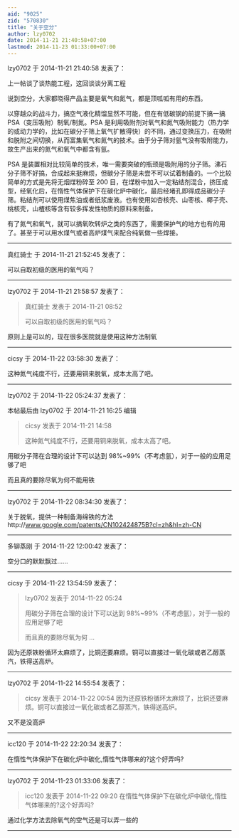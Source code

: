 ```yaml
---
aid: "9025"
zid: "570830"
title: "关于空分"
author: lzy0702
date: 2014-11-21 21:40:58+07:00
lastmod: 2014-11-23 01:33:00+07:00
---
```


lzy0702 于 2014-11-21 21:40:58 发表了：

上一帖谈了谈热能工程，这回谈谈分离工程

说到空分，大家都晓得产品主要是氧气和氮气，都是顶呱呱有用的东西。

以穿越众的战斗力，搞空气液化精馏显然不可能，但在有低碳钢的前提下搞一搞 PSA（变压吸附）制氧/制氮。PSA 是利用吸附剂对氧气和氮气吸附能力（热力学的或动力学的，比如在碳分子筛上氧气扩散得快）的不同，通过变换压力，在吸附和脱附之间切换，从而富集氧气和氮气的技术。由于分子筛对氩气没有吸附能力，故生产出来的氮气和氧气中都含有氩。

PSA 是装置相对比较简单的技术，唯一需要突破的瓶颈是吸附用的分子筛。沸石分子筛不好搞，合成起来挺麻烦，但碳分子筛是未尝不可以试着制备的。一个比较简单的方式是先将无烟煤粉碎至 200 目，在煤粉中加入一定粘结剂混合，挤压成型，经氧化后，在惰性气体保护下在碳化炉中碳化，最后经堵孔即得成品碳分子筛。粘结剂可以使用煤焦油或者纸浆废液。也有使用如杏核壳、山枣核、椰子壳、桃核壳，山楂核等含有较多挥发性物质的原料来制备。

有了氮气和氧气，就可以搞氧吹转炉之类的东西了，需要保护气的地方也有的用了。甚至于可以用水煤气或者高炉煤气来配合纯氧做一些焊接。

---

真红骑士 于 2014-11-21 21:52:45 发表了：

可以自取初级的医用的氧气吗？

---

lzy0702 于 2014-11-21 21:58:57 发表了：

> 真红骑士 发表于 2014-11-21 08:52
>
> 可以自取初级的医用的氧气吗？

原则上是可以的，现在很多医院就是使用这种方法制氧

---

cicsy 于 2014-11-22 03:58:30 发表了：

这种氮气纯度不行，还要用铜来脱氧，成本太高了吧。

---

lzy0702 于 2014-11-22 05:24:37 发表了：

本帖最后由 lzy0702 于 2014-11-21 16:25 编辑

> cicsy 发表于 2014-11-21 14:58
>
> 这种氮气纯度不行，还要用铜来脱氧，成本太高了吧。

用碳分子筛在合理的设计下可以达到 98%~99%（不考虑氩），对于一般的应用足够了吧

而且真的要除尽氧为何不能用铁

---

lzy0702 于 2014-11-22 08:34:30 发表了：

关于脱氧，提供一种制备海绵铁的方法http://www.google.com/patents/CN102424875B?cl=zh&hl=zh-CN

---

多铆蒸刚 于 2014-11-22 12:00:42 发表了：

空分口的默默飘过……

---

cicsy 于 2014-11-22 13:54:59 发表了：

> lzy0702 发表于 2014-11-22 05:24
>
> 用碳分子筛在合理的设计下可以达到 98%~99%（不考虑氩），对于一般的应用足够了吧
>
> 而且真的要除尽氧为何 ...

因为还原铁粉循环太麻烦了，比铜还要麻烦。铜可以直接过一氧化碳或者乙醇蒸汽，铁得送高炉。

---

lzy0702 于 2014-11-22 14:55:54 发表了：

> cicsy 发表于 2014-11-22 00:54 因为还原铁粉循环太麻烦了，比铜还要麻烦。铜可以直接过一氧化碳或者乙醇蒸汽，铁得送高炉。

又不是没高炉

---

icc120 于 2014-11-22 22:20:34 发表了：

在惰性气体保护下在碳化炉中碳化,惰性气体哪来的?这个好弄吗?

---

lzy0702 于 2014-11-23 01:33:06 发表了：

> icc120 发表于 2014-11-22 09:20 在惰性气体保护下在碳化炉中碳化,惰性气体哪来的?这个好弄吗?

通过化学方法去除氧气的空气还是可以弄一些的

---

